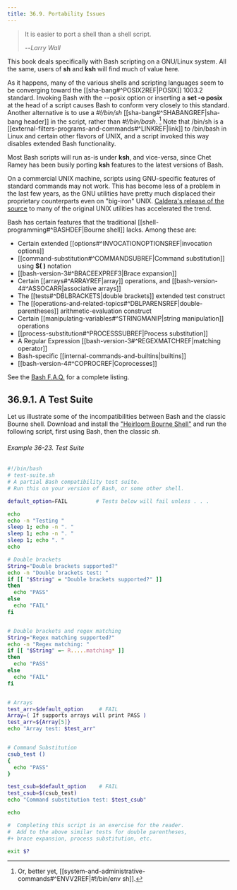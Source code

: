 ```yaml
---
title: 36.9. Portability Issues
---
```



> It is easier to port a shell than a shell script.
>
> --<cite>Larry Wall</cite>

This book deals specifically with Bash scripting on a GNU/Linux system. All the same, users of **sh** and **ksh** will find much of value here.

As it happens, many of the various shells and scripting languages seem to be converging toward the [[sha-bang#^POSIX2REF|POSIX]] 1003.2 standard. Invoking Bash with the --posix option or inserting a **set -o posix** at the head of a script causes Bash to conform very closely to this standard. Another alternative is to use a _#!/bin/sh_ [[sha-bang#^SHABANGREF|sha-bang header]] in the script, rather than _#!/bin/bash_. [^1] Note that /bin/sh is a [[external-filters-programs-and-commands#^LINKREF|link]] to /bin/bash in Linux and certain other flavors of UNIX, and a script invoked this way disables extended Bash functionality.

Most Bash scripts will run as-is under **ksh**, and vice-versa, since Chet Ramey has been busily porting **ksh** features to the latest versions of Bash.

On a commercial UNIX machine, scripts using GNU-specific features of standard commands may not work. This has become less of a problem in the last few years, as the GNU utilities have pretty much displaced their proprietary counterparts even on "big-iron" UNIX. [Caldera's release of the source](http://linux.oreillynet.com/pub/a/linux/2002/02/28/caldera.html) to many of the original UNIX utilities has accelerated the trend.

Bash has certain features that the traditional [[shell-programming#^BASHDEF|Bourne shell]] lacks. Among these are:

- Certain extended [[options#^INVOCATIONOPTIONSREF|invocation options]]
- [[command-substitution#^COMMANDSUBREF|Command substitution]] using **$( )** notation
- [[bash-version-3#^BRACEEXPREF3|Brace expansion]]
- Certain [[arrays#^ARRAYREF|array]] operations, and [[bash-version-4#^ASSOCARR|associative arrays]]
- The [[tests#^DBLBRACKETS|double brackets]] extended test construct
- The [[operations-and-related-topics#^DBLPARENSREF|double-parentheses]] arithmetic-evaluation construct
- Certain [[manipulating-variables#^STRINGMANIP|string manipulation]] operations
- [[process-substitution#^PROCESSSUBREF|Process substitution]]
- A Regular Expression [[bash-version-3#^REGEXMATCHREF|matching operator]]
- Bash-specific [[internal-commands-and-builtins|builtins]]
- [[bash-version-4#^COPROCREF|Coprocesses]]

See the [Bash F.A.Q.](ftp://ftp.cwru.edu/pub/bash/FAQ) for a complete listing.

## 36.9.1. A Test Suite

Let us illustrate some of the incompatibilities between Bash and the classic Bourne shell. Download and install the ["Heirloom Bourne Shell"](http://freshmeat.net/projects/bournesh) and run the following script, first using Bash, then the classic _sh_.

###### Example 36-23. Test Suite

```bash
#!/bin/bash
# test-suite.sh
# A partial Bash compatibility test suite.
# Run this on your version of Bash, or some other shell.

default_option=FAIL         # Tests below will fail unless . . .

echo
echo -n "Testing "
sleep 1; echo -n ". "
sleep 1; echo -n ". "
sleep 1; echo ". "
echo

# Double brackets
String="Double brackets supported?"
echo -n "Double brackets test: "
if [[ "$String" = "Double brackets supported?" ]]
then
  echo "PASS"
else
  echo "FAIL"
fi


# Double brackets and regex matching
String="Regex matching supported?"
echo -n "Regex matching: "
if [[ "$String" =~ R.....matching* ]]
then
  echo "PASS"
else
  echo "FAIL"
fi


# Arrays
test_arr=$default_option     # FAIL
Array=( If supports arrays will print PASS )
test_arr=${Array[5]}
echo "Array test: $test_arr"


# Command Substitution
csub_test ()
{
  echo "PASS"
}

test_csub=$default_option    # FAIL
test_csub=$(csub_test)
echo "Command substitution test: $test_csub"

echo

#  Completing this script is an exercise for the reader.
#  Add to the above similar tests for double parentheses,
#+ brace expansion, process substitution, etc.

exit $?
```

[^1]: Or, better yet, [[system-and-administrative-commands#^ENVV2REF|#!/bin/env sh]].
